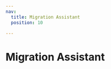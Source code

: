 ```yaml
---
nav:
  title: Migration Assistant
  position: 10

---
```


# Migration Assistant

<PageRef page="concept/" />

<PageRef page="guides/" />
